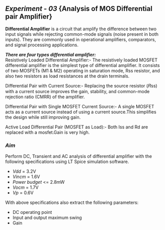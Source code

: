## *Experiment - 03* {Analysis of MOS Differential pair Amplifier}  
**Differential Amplifier** is a circuit that amplify the difference between two input signals while rejecting common-mode signals (noise present in both inputs). They are commonly used in operational amplifiers,   comparators, and signal processing applications.  

***There are four types differential amplifier:***   
 Resistively Loaded Differential Amplifier:- The resistively loaded MOSFET differential amplifier is the simplest type of differential amplifier. It consists of two MOSFETs (M1 & M2) operating in saturation mode, Rss resistor, and also two resistors as load resistances at the drain terminals.  
 
 Differential Pair with Current Source:- Replacing the source resistor (𝑅ss) with a current source improves the gain, stability, and common-mode rejection ratio (CMRR) of the amplifier.  

 Differential Pair with Single MOSFET Current Source:- A single MOSFET acts as a current source instead of using a current source.This simplifies the design while still improving gain.  

Active Load Differential Pair (MOSFET as Load):- Both Iss and Rd are replaced with a mosfet.Gain is very high.  

### *Aim*
  Perform  DC, Transient and AC analysis of differential amplifier with the following specifications using LT Spice simulation software.     

- *Vdd* = 3.2V
- *Vincm* = 1.6V 
- *Power budget* <= 2.8mW 
- *Vocm* = 1.7V 
- *Vp* = 0.6V

With above specifications also extract the following parameters:
- DC operating point
- Input and output maximum swing
- Gain




 

 
 
 

